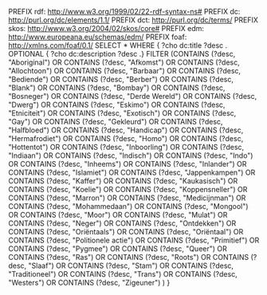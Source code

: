 PREFIX rdf: <http://www.w3.org/1999/02/22-rdf-syntax-ns#>
PREFIX dc: <http://purl.org/dc/elements/1.1/>
PREFIX dct: <http://purl.org/dc/terms/>
PREFIX skos: <http://www.w3.org/2004/02/skos/core#>
PREFIX edm: <http://www.europeana.eu/schemas/edm/>
PREFIX foaf: <http://xmlns.com/foaf/0.1/>
SELECT * WHERE {
 ?cho dc:title ?desc .
 OPTIONAL { ?cho dc:description ?desc .}
 FILTER (CONTAINS (?desc, "Aboriginal") OR
         CONTAINS (?desc, "Afkomst") OR
         CONTAINS (?desc, "Allochtoon") OR
         CONTAINS (?desc, "Barbaar") OR
   		 CONTAINS (?desc, "Bediende") OR
         CONTAINS (?desc, "Berber") OR
   		 CONTAINS (?desc, "Blank") OR
         CONTAINS (?desc, "Bombay") OR
   		 CONTAINS (?desc, "Bosneger") OR
         CONTAINS (?desc, "Derde Wereld") OR
   		 CONTAINS (?desc, "Dwerg") OR
         CONTAINS (?desc, "Eskimo") OR
   		 CONTAINS (?desc, "Etniciteit") OR
         CONTAINS (?desc, "Exotisch") OR
   		 CONTAINS (?desc, "Gay") OR
         CONTAINS (?desc, "Gekleurd") OR
   		 CONTAINS (?desc, "Halfbloed") OR
         CONTAINS (?desc, "Handicap") OR
   		 CONTAINS (?desc, "Hermafrodiet") OR
         CONTAINS (?desc, "Homo") OR
   		 CONTAINS (?desc, "Hottentot") OR
         CONTAINS (?desc, "Inboorling") OR
   		 CONTAINS (?desc, "Indiaan") OR
         CONTAINS (?desc, "Indisch") OR
   		 CONTAINS (?desc, "Indo") OR
         CONTAINS (?desc, "Inheems") OR
   		 CONTAINS (?desc, "Inlander") OR
         CONTAINS (?desc, "Islamiet") OR
   		 CONTAINS (?desc, "Jappenkampen") OR
         CONTAINS (?desc, "Kaffer") OR
   		 CONTAINS (?desc, "Kaukasisch") OR
         CONTAINS (?desc, "Koelie") OR
   		 CONTAINS (?desc, "Koppensneller") OR
         CONTAINS (?desc, "Marron") OR
   		 CONTAINS (?desc, "Medicijnman") OR
         CONTAINS (?desc, "Mohammedaan") OR
   		 CONTAINS (?desc, "Mongool") OR
         CONTAINS (?desc, "Moor") OR
   		 CONTAINS (?desc, "Mulat") OR
         CONTAINS (?desc, "Neger") OR
   		 CONTAINS (?desc, "Ontdekken") OR
         CONTAINS (?desc, "Oriëntaals") OR
         CONTAINS (?desc, "Oriëntaal") OR
   		 CONTAINS (?desc, "Politionele actie") OR
         CONTAINS (?desc, "Primitief") OR
   		 CONTAINS (?desc, "Pygmee") OR
         CONTAINS (?desc, "Queer") OR
   		 CONTAINS (?desc, "Ras") OR
         CONTAINS (?desc, "Roots") OR
   		 CONTAINS (?desc, "Slaaf") OR
         CONTAINS (?desc, "Stam") OR
   		 CONTAINS (?desc, "Traditioneel") OR
       	 CONTAINS (?desc, "Trans") OR
         CONTAINS (?desc, "Westers") OR
         CONTAINS (?desc, "Zigeuner")
 )
}
